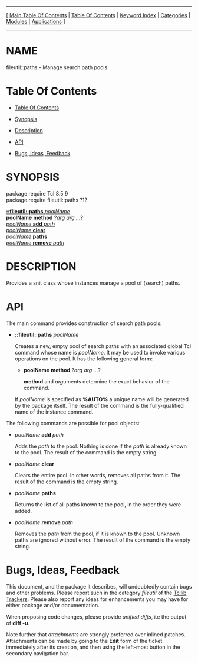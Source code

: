 
[//000000001]: # (fileutil::paths \- )
[//000000002]: # (Generated from file 'paths\.man' by tcllib/doctools with format 'markdown')
[//000000003]: # (fileutil::paths\(n\) 1 tcllib "")

<hr> [ <a href="../../../../toc.md">Main Table Of Contents</a> &#124; <a
href="../../../toc.md">Table Of Contents</a> &#124; <a
href="../../../../index.md">Keyword Index</a> &#124; <a
href="../../../../toc0.md">Categories</a> &#124; <a
href="../../../../toc1.md">Modules</a> &#124; <a
href="../../../../toc2.md">Applications</a> ] <hr>

# NAME

fileutil::paths \- Manage search path pools

# <a name='toc'></a>Table Of Contents

  - [Table Of Contents](#toc)

  - [Synopsis](#synopsis)

  - [Description](#section1)

  - [API](#section2)

  - [Bugs, Ideas, Feedback](#section3)

# <a name='synopsis'></a>SYNOPSIS

package require Tcl 8\.5 9  
package require fileutil::paths ?1?  

[__::fileutil::paths__ *poolName*](#1)  
[__poolName__ __method__ ?*arg arg \.\.\.*?](#2)  
[*poolName* __add__ *path*](#3)  
[*poolName* __clear__](#4)  
[*poolName* __paths__](#5)  
[*poolName* __remove__ *path*](#6)  

# <a name='description'></a>DESCRIPTION

Provides a snit class whose instances manage a pool of \(search\) paths\.

# <a name='section2'></a>API

The main command provides construction of search path pools:

  - <a name='1'></a>__::fileutil::paths__ *poolName*

    Creates a new, empty pool of search paths with an associated global Tcl
    command whose name is *poolName*\. It may be used to invoke various
    operations on the pool\. It has the following general form:

      * <a name='2'></a>__poolName__ __method__ ?*arg arg \.\.\.*?

        __method__ and *arg*uments determine the exact behavior of the
        command\.

    If *poolName* is specified as __%AUTO%__ a unique name will be
    generated by the package itself\. The result of the command is the
    fully\-qualified name of the instance command\.

The following commands are possible for pool objects:

  - <a name='3'></a>*poolName* __add__ *path*

    Adds the *path* to the pool\. Nothing is done if the *path* is already
    known to the pool\. The result of the command is the empty string\.

  - <a name='4'></a>*poolName* __clear__

    Clears the entire pool\. In other words, removes all paths from it\. The
    result of the command is the empty string\.

  - <a name='5'></a>*poolName* __paths__

    Returns the list of all paths known to the pool, in the order they were
    added\.

  - <a name='6'></a>*poolName* __remove__ *path*

    Removes the *path* from the pool, if it is known to the pool\. Unknown
    paths are ignored without error\. The result of the command is the empty
    string\.

# <a name='section3'></a>Bugs, Ideas, Feedback

This document, and the package it describes, will undoubtedly contain bugs and
other problems\. Please report such in the category *fileutil* of the [Tcllib
Trackers](http://core\.tcl\.tk/tcllib/reportlist)\. Please also report any ideas
for enhancements you may have for either package and/or documentation\.

When proposing code changes, please provide *unified diffs*, i\.e the output of
__diff \-u__\.

Note further that *attachments* are strongly preferred over inlined patches\.
Attachments can be made by going to the __Edit__ form of the ticket
immediately after its creation, and then using the left\-most button in the
secondary navigation bar\.
